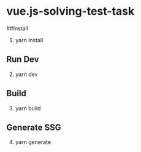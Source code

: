 # vue.js-solving-test-task

##Install
1. yarn install
   
## Run Dev
2. yarn dev
   
## Build
3. yarn build

## Generate SSG
4. yarn generate
